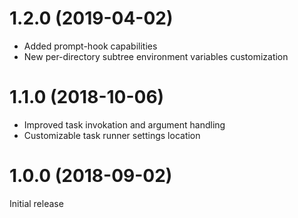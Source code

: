 # 1.2.0 (2019-04-02)
* Added prompt-hook capabilities
* New per-directory subtree environment variables customization

# 1.1.0 (2018-10-06)
* Improved task invokation and argument handling
* Customizable task runner settings location

# 1.0.0 (2018-09-02)
Initial release
